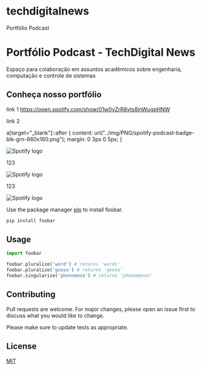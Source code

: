 # techdigitalnews
Portfólio Podcast

# Portfólio Podcast - TechDigital News

Espaço para colaboração em assuntos acadêmicos sobre engenharia, computação e controle de sistemas

## Conheça nosso portfólio 

link 1 https://open.spotify.com/show/01w0vZrR8vts8jnWugpHNW

link 2

a[target="_blank"]::after {
  content: url("../img/PNG/spotify-podcast-badge-blk-grn-660x160.png");
  margin: 0 3px 0 5px;
}

![Spotify logo](/Users/flavio/Documents/ProjetosGit/techdigitalnews/img/PNG/spotify-podcast-badge-blk-grn-660x160.png)

123

![Spotify logo](/Users/flavio/Documents/ProjetosGit/techdigitalnews/img/PNG/spotify-podcast-badge-blk-grn-660x160.png)

123

![Spotify logo](/Users/flavio/Documents/ProjetosGit/techdigitalnews/img/PNG/spotify-podcast-badge-blk-grn-660x160.png)

Use the package manager [pip](https://pip.pypa.io/en/stable/) to install foobar.

```bash
pip install foobar
```

## Usage

```python
import foobar

foobar.pluralize('word') # returns 'words'
foobar.pluralize('goose') # returns 'geese'
foobar.singularize('phenomena') # returns 'phenomenon'
```

## Contributing
Pull requests are welcome. For major changes, please open an issue first to discuss what you would like to change.

Please make sure to update tests as appropriate.

## License
[MIT](https://choosealicense.com/licenses/mit/)
